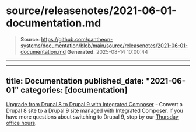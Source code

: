 # source/releasenotes/2021-06-01-documentation.md

> **Source**: https://github.com/pantheon-systems/documentation/blob/main/source/releasenotes/2021-06-01-documentation.md
> **Generated**: 2025-08-14 10:00:44

---

---
title: Documentation
published_date: "2021-06-01"
categories: [documentation]
---
[Upgrade from Drupal 8 to Drupal 9 with Integrated Composer](/guides/drupal-hosted-md) - Convert a Drupal 8 site to a Drupal 9 site managed with Integrated Composer. If you have more questions about switching to Drupal 9, stop by our [Thursday office hours](https://pantheon.io/developers/office-hours).
